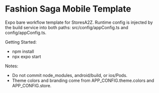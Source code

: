 # Fashion Saga Mobile Template

Expo bare workflow template for StoresA2Z. Runtime config is injected by the build service into both paths: src/config/appConfig.ts and config/appConfig.ts.

Getting Started:
- npm install
- npx expo start

Notes:
- Do not commit node_modules, android/build, or ios/Pods.
- Theme colors and branding come from APP_CONFIG.theme.colors and APP_CONFIG.store.
